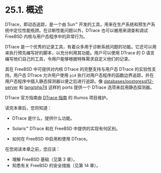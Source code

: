 # 25.1. 概述

DTrace，即动态追踪，是一个由 Sun™ 开发的工具，用来在生产系统和预生产系统中定位性能瓶颈。在诊断性能问题以外，DTrace 也可以被用来调查和调试 FreeBSD 内核与用户态程序中的异常行为。

DTrace 是一个优秀的记录工具，有着众多用于诊断系统问题的功能。它还可以用来执行预先编写好的脚本，以充分利用其功能。用户可以使用 DTrace 的 D 语言编写他们自己的工具，令用户能够根据特殊需求自定义他们的记录。

其在 FreeBSD 中可提供对内核 DTrace 的完整支持与用户态 DTrace 的实验性支持。用户态 DTrace 允许用户使用 `pid` 执行对用户态程序的函数边界追踪，并在用户态程序中插入静态探测器以便之后进行追踪。像 [databases/postgresql12-server](https://cgit.freebsd.org/ports/tree/databases/postgresql12-server/pkg-descr) 和 [lang/php74](https://cgit.freebsd.org/ports/tree/lang/php74/pkg-descr) 这样的 ports 提供一个 DTrace 选项来启用静态探测器。

DTrace 官方指南由 [DTrace 指南](http://dtrace.org/guide) 的 Illumos 项目维护。

读完本章后，您将知道：

- DTrace 是什么，提供什么功能。

- Solaris™ DTrace 和在 FreeBSD 中提供的实现有何区别。

- 如何在 FreeBSD 中启用和使用 DTrace。

在您阅读本章之前，您应该：

- 理解 FreeBSD 基础（见第 3 章）。
- 知悉有关 FreeBSD 的安全措施（见第 14 章）。
